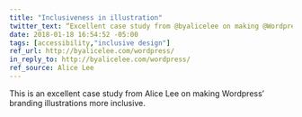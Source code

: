 ```yaml
---
title: "Inclusiveness in illustration"
twitter_text: “Excellent case study from @byalicelee on making @Wordpress’ branding illustrations more inclusive.“
date: 2018-01-18 16:54:52 -05:00
tags: [accessibility,"inclusive design"]
ref_url: http://byalicelee.com/wordpress/
in_reply_to: http://byalicelee.com/wordpress/
ref_source: Alice Lee
---
```


This is an excellent case study from Alice Lee on making Wordpress’ branding illustrations more inclusive.